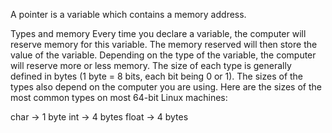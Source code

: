 A pointer is a variable which contains a memory address.

Types and memory Every time you declare a variable, the computer will reserve memory for this variable. The memory reserved will then store the value of the variable. Depending on the type of the variable, the computer will reserve more or less memory. The size of each type is generally defined in bytes (1 byte = 8 bits, each bit being 0 or 1). The sizes of the types also depend on the computer you are using. Here are the sizes of the most common types on most 64-bit Linux machines:

char -> 1 byte int -> 4 bytes float -> 4 bytes
